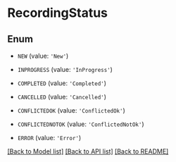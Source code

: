 # RecordingStatus


## Enum

* `NEW` (value: `'New'`)

* `INPROGRESS` (value: `'InProgress'`)

* `COMPLETED` (value: `'Completed'`)

* `CANCELLED` (value: `'Cancelled'`)

* `CONFLICTEDOK` (value: `'ConflictedOk'`)

* `CONFLICTEDNOTOK` (value: `'ConflictedNotOk'`)

* `ERROR` (value: `'Error'`)

[[Back to Model list]](README.md#documentation-for-models) [[Back to API list]](README.md#documentation-for-api-endpoints) [[Back to README]](README.md)


